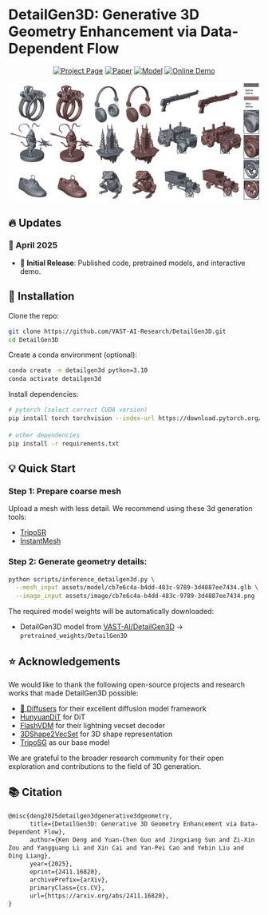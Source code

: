 # DetailGen3D: Generative 3D Geometry Enhancement via Data-Dependent Flow

<div align="center">

[![Project Page](https://img.shields.io/badge/🏠-Project%20Page-blue.svg)](https://github.com/VAST-AI-Research/DetailGen3D)
[![Paper](https://img.shields.io/badge/📑-Paper-green.svg)](https://arxiv.org/abs/2411.16820)
[![Model](https://img.shields.io/badge/🤗-Model-yellow.svg)](https://huggingface.co/VAST-AI/DetailGen3D)
[![Online Demo](https://img.shields.io/badge/%F0%9F%A4%97%20Hugging%20Face-Spaces-blue)](https://huggingface.co/spaces/VAST-AI/DetailGen3D)

</div>

![teaser](assets/doc/teaser.png)


## 🔥 Updates

### 📅 April 2025
- 🚀 **Initial Release**: Published code, pretrained models, and interactive demo.

## 🔨 Installation

Clone the repo:
```bash
git clone https://github.com/VAST-AI-Research/DetailGen3D.git
cd DetailGen3D
```

Create a conda environment (optional):
```bash
conda create -n detailgen3d python=3.10
conda activate detailgen3d
```

Install dependencies:
```bash
# pytorch (select correct CUDA version)
pip install torch torchvision --index-url https://download.pytorch.org/whl/{your-cuda-version}

# other dependencies
pip install -r requirements.txt
```

## 💡 Quick Start

### Step 1: Prepare coarse mesh
Upload a mesh with less detail. We recommend using these 3d generation tools:
- [TripoSR](https://huggingface.co/stabilityai/TripoSR)
- [InstantMesh](https://huggingface.co/spaces/TencentARC/InstantMesh)


### Step 2: Generate geometry details:
```bash
python scripts/inference_detailgen3d.py \
  --mesh_input assets/model/cb7e6c4a-b4dd-483c-9789-3d4887ee7434.glb \
  --image_input assets/image/cb7e6c4a-b4dd-483c-9789-3d4887ee7434.png
```

The required model weights will be automatically downloaded:
- DetailGen3D model from [VAST-AI/DetailGen3D](https://huggingface.co/VAST-AI/DetailGen3D) → `pretrained_weights/DetailGen3D`

## ⭐ Acknowledgements

We would like to thank the following open-source projects and research works that made DetailGen3D possible:

- [🤗 Diffusers](https://github.com/huggingface/diffusers) for their excellent diffusion model framework
- [HunyuanDiT](https://github.com/Tencent/HunyuanDiT) for DiT
- [FlashVDM](https://github.com/Tencent/FlashVDM) for their lightning vecset decoder
- [3DShape2VecSet](https://github.com/1zb/3DShape2VecSet) for 3D shape representation
- [TripoSG](https://github.com/VAST-AI-Research/TripoSG) as our base model

We are grateful to the broader research community for their open exploration and contributions to the field of 3D generation.

## 📚 Citation

```
@misc{deng2025detailgen3dgenerative3dgeometry,
      title={DetailGen3D: Generative 3D Geometry Enhancement via Data-Dependent Flow}, 
      author={Ken Deng and Yuan-Chen Guo and Jingxiang Sun and Zi-Xin Zou and Yangguang Li and Xin Cai and Yan-Pei Cao and Yebin Liu and Ding Liang},
      year={2025},
      eprint={2411.16820},
      archivePrefix={arXiv},
      primaryClass={cs.CV},
      url={https://arxiv.org/abs/2411.16820}, 
}
```